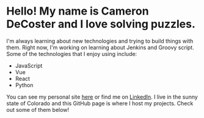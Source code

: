 # Hello! My name is Cameron DeCoster and I love solving puzzles.

I'm always learning about new technologies and trying to build things with them. Right now, I'm working on learning about Jenkins and Groovy script. Some of the technologies that I enjoy using include:

- JavaScript
- Vue
- React
- Python

You can see my personal site [here](https://camdecoster.github.io/) or find me on [LinkedIn](https://www.linkedin.com/in/camerondecoster/). I live in the sunny state of Colorado and this GitHub page is where I host my projects. Check out some of them below!
